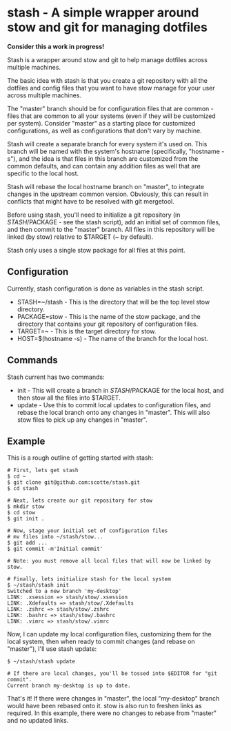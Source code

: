 # stash - A simple wrapper around stow and git for managing dotfiles

**Consider this a work in progress!**

Stash is a wrapper around stow and git to help manage dotfiles across multiple
machines.

The basic idea with stash is that you create a git repository with all the
dotfiles and config files that you want to have stow manage for your user
across multiple machines.

The "master" branch should be for configuration files that are common - files
that are common to all your systems (even if they will be customized per
system). Consider "master" as a starting place for customized configurations,
as well as configurations that don't vary by machine.

Stash will create a separate branch for every system it's used on. This branch
will be named with the system's hostname (specifically, "hostname -s"), and the
idea is that files in this branch are customized from the common defaults, and
can contain any addition files as well that are specific to the local host.

Stash will rebase the local hostname branch on "master", to integrate changes
in the upstream common version. Obviously, this can result in conflicts that
might have to be resolved with git mergetool.

Before using stash, you'll need to initialize a git repository (in
$STASH/$PACKAGE - see the stash script), add an initial set of common files,
and then commit to the "master" branch. All files in this repository will be
linked (by stow) relative to $TARGET (~ by default).

Stash only uses a single stow package for all files at this point.

## Configuration

Currently, stash configuration is done as variables in the stash script.
* STASH=~/stash - This is the directory that will be the top level stow
directory.
* PACKAGE=stow - This is the name of the stow package, and the directory that
contains your git repository of configuration files.
* TARGET=~ - This is the target directory for stow.
* HOST=$(hostname -s) - The name of the branch for the local host.

## Commands
Stash current has two commands:

* init - This will create a branch in $STASH/$PACKAGE for the local host, and
then stow all the files into $TARGET.
* update - Use this to commit local updates to configuration files, and rebase
the local branch onto any changes in "master". This will also stow files to
pick up any changes in "master".

## Example

This is a rough outline of getting started with stash:

```
# First, lets get stash
$ cd ~
$ git clone git@github.com:scotte/stash.git
$ cd stash

# Next, lets create our git repository for stow
$ mkdir stow
$ cd stow
$ git init .

# Now, stage your initial set of configuration files
# mv files into ~/stash/stow...
$ git add ...
$ git commit -m'Initial commit'

# Note: you must remove all local files that will now be linked by stow.

# Finally, lets initialize stash for the local system
$ ~/stash/stash init
Switched to a new branch 'my-desktop'
LINK: .xsession => stash/stow/.xsession
LINK: .Xdefaults => stash/stow/.Xdefaults
LINK: .zshrc => stash/stow/.zshrc
LINK: .bashrc => stash/stow/.bashrc
LINK: .vimrc => stash/stow/.vimrc
```

Now, I can update my local configuration files, customizing them for the local
system, then when ready to commit changes (and rebase on "master"), I'll use
stash update:

```
$ ~/stash/stash update

# If there are local changes, you'll be tossed into $EDITOR for "git commit".
Current branch my-desktop is up to date.
```

That's it! If there were changes in "master", the local "my-desktop" branch
would have been rebased onto it. stow is also run to freshen links as required.
In this example, there were no changes to rebase from "master" and no updated
links.
